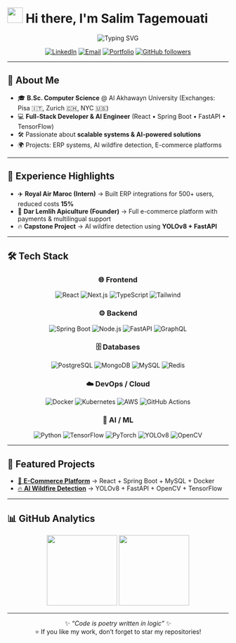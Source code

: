 # <img src="https://media.giphy.com/media/hvRJCLFzcasrR4ia7z/giphy.gif" width="35"> Hi there, I'm **Salim Tagemouati**

<div align="center">

<img src="https://readme-typing-svg.herokuapp.com?font=Fira+Code&size=28&duration=2500&pause=800&color=6366F1&center=true&vCenter=true&multiline=true&repeat=false&width=800&height=100&lines=Full-Stack+Developer+%7C+AI+Engineer;Turning+Ideas+Into+Impact+%F0%9F%9A%80" alt="Typing SVG" />

<br/>

[![LinkedIn](https://img.shields.io/badge/LinkedIn-0077B5?style=for-the-badge&logo=linkedin&logoColor=white)](https://www.linkedin.com/in/salim-tagemouati/)
[![Email](https://img.shields.io/badge/Email-EA4335?style=for-the-badge&logo=gmail&logoColor=white)](mailto:s.tagemouati@aui.ma)
[![Portfolio](https://img.shields.io/badge/Portfolio-1a1a2e?style=for-the-badge&logo=google-chrome&logoColor=white)](https://salimtag.github.io/)
[![GitHub followers](https://img.shields.io/github/followers/SalimTag?style=for-the-badge&logo=github&label=Follow&color=181717)](https://github.com/SalimTag?tab=followers)

</div>

---

## 🚀 About Me

- 🎓 **B.Sc. Computer Science** @ Al Akhawayn University (Exchanges: Pisa 🇮🇹, Zurich 🇨🇭, NYC 🇺🇸)  
- 💻 **Full-Stack Developer & AI Engineer** (React • Spring Boot • FastAPI • TensorFlow)  
- 🛠️ Passionate about **scalable systems & AI-powered solutions**  
- 🌍 Projects: ERP systems, AI wildfire detection, E-commerce platforms  

---

## 💼 Experience Highlights

- ✈️ **Royal Air Maroc (Intern)** → Built ERP integrations for 500+ users, reduced costs **15%**  
- 🍯 **Dar Lemlih Apiculture (Founder)** → Full e-commerce platform with payments & multilingual support  
- 🔥 **Capstone Project** → AI wildfire detection using **YOLOv8 + FastAPI**  

---

## 🛠️ Tech Stack

<div align="center">

### 🌐 Frontend  
![React](https://img.shields.io/badge/React-20232A?style=for-the-badge&logo=react&logoColor=61DAFB)
![Next.js](https://img.shields.io/badge/Next.js-000000?style=for-the-badge&logo=nextdotjs&logoColor=white)
![TypeScript](https://img.shields.io/badge/TypeScript-007ACC?style=for-the-badge&logo=typescript&logoColor=white)
![Tailwind](https://img.shields.io/badge/Tailwind_CSS-38B2AC?style=for-the-badge&logo=tailwind-css&logoColor=white)

### ⚙️ Backend  
![Spring Boot](https://img.shields.io/badge/Spring_Boot-6DB33F?style=for-the-badge&logo=springboot&logoColor=white)
![Node.js](https://img.shields.io/badge/Node.js-43853D?style=for-the-badge&logo=node.js&logoColor=white)
![FastAPI](https://img.shields.io/badge/FastAPI-005571?style=for-the-badge&logo=fastapi&logoColor=white)
![GraphQL](https://img.shields.io/badge/GraphQL-E10098?style=for-the-badge&logo=graphql&logoColor=white)

### 🗄️ Databases  
![PostgreSQL](https://img.shields.io/badge/PostgreSQL-316192?style=for-the-badge&logo=postgresql&logoColor=white)
![MongoDB](https://img.shields.io/badge/MongoDB-4EA94B?style=for-the-badge&logo=mongodb&logoColor=white)
![MySQL](https://img.shields.io/badge/MySQL-4479A1?style=for-the-badge&logo=mysql&logoColor=white)
![Redis](https://img.shields.io/badge/Redis-DC382D?style=for-the-badge&logo=redis&logoColor=white)

### ☁️ DevOps / Cloud  
![Docker](https://img.shields.io/badge/Docker-2CA5E0?style=for-the-badge&logo=docker&logoColor=white)
![Kubernetes](https://img.shields.io/badge/Kubernetes-326CE5?style=for-the-badge&logo=kubernetes&logoColor=white)
![AWS](https://img.shields.io/badge/AWS-FF9900?style=for-the-badge&logo=amazonaws&logoColor=white)
![GitHub Actions](https://img.shields.io/badge/GitHub_Actions-2088FF?style=for-the-badge&logo=github-actions&logoColor=white)

### 🤖 AI / ML  
![Python](https://img.shields.io/badge/Python-3776AB?style=for-the-badge&logo=python&logoColor=white)
![TensorFlow](https://img.shields.io/badge/TensorFlow-FF6F00?style=for-the-badge&logo=tensorflow&logoColor=white)
![PyTorch](https://img.shields.io/badge/PyTorch-EE4C2C?style=for-the-badge&logo=pytorch&logoColor=white)
![YOLOv8](https://img.shields.io/badge/YOLOv8-00FFFF?style=for-the-badge&logo=yolo&logoColor=black)
![OpenCV](https://img.shields.io/badge/OpenCV-5C3EE8?style=for-the-badge&logo=opencv&logoColor=white)

</div>

---

## 🌟 Featured Projects

- [🍯 **E-Commerce Platform**](https://github.com/SalimTag/dar-lemlih-apiculture) → React + Spring Boot + MySQL + Docker  
- [🔥 **AI Wildfire Detection**](https://github.com/SalimTag/firedetection) → YOLOv8 + FastAPI + OpenCV + TensorFlow  

---

## 📊 GitHub Analytics

<div align="center">
  <img height="160em" src="https://github-readme-stats.vercel.app/api?username=SalimTag&show_icons=true&theme=tokyonight&hide_border=true"/>
  <img height="160em" src="https://github-readme-stats.vercel.app/api/top-langs/?username=SalimTag&layout=compact&theme=tokyonight&hide_border=true"/>
</div>

---

<div align="center">

✨ *“Code is poetry written in logic”* ✨  
⭐ If you like my work, don’t forget to star my repositories!  

</div>
